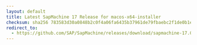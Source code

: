 ```yaml
---
layout: default
title: Latest SapMachine 17 Release for macos-x64-installer
checksum: sha256 783583d30a0848b2c0f4a06fa6435b37961de79fbaebc2f1de0b1ef18916ab5a
redirect_to:
  - https://github.com/SAP/SapMachine/releases/download/sapmachine-17.0.8.1/sapmachine-jre-17.0.8.1_macos-x64_bin.dmg
---
```

